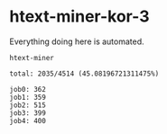 # htext-miner-kor-3

Everything doing here is automated.

```
htext-miner

total: 2035/4514 (45.08196721311475%)

job0: 362
job1: 359
job2: 515
job3: 399
job4: 400
```